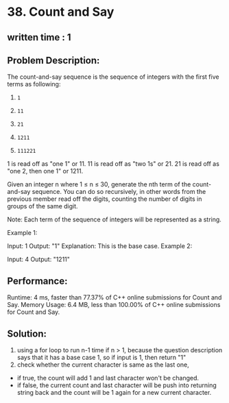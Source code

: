 # 38. Count and Say

## written time : 1

## Problem Description:
The count-and-say sequence is the sequence of integers with the first five terms as following:

1.     1
2.     11
3.     21
4.     1211
5.     111221
1 is read off as "one 1" or 11.
11 is read off as "two 1s" or 21.
21 is read off as "one 2, then one 1" or 1211.

Given an integer n where 1 ≤ n ≤ 30, generate the nth term of the count-and-say sequence. You can do so recursively, in other words from the previous member read off the digits, counting the number of digits in groups of the same digit.

Note: Each term of the sequence of integers will be represented as a string.

Example 1:

Input: 1
Output: "1"
Explanation: This is the base case.
Example 2:

Input: 4
Output: "1211"

## Performance:
Runtime: 4 ms, faster than 77.37% of C++ online submissions for Count and Say.
Memory Usage: 6.4 MB, less than 100.00% of C++ online submissions for Count and Say.

## Solution: 
1. using a for loop to run n-1 time if n > 1, because the question description says that it has a base case 1, so if input is 1, then return "1"
2. check whether the current character is same as the last one,
- if true, the count will add 1 and last character won't be changed.
- if false, the current count and last character will be push into returning string back and the count will be 1 again for a new current character.
